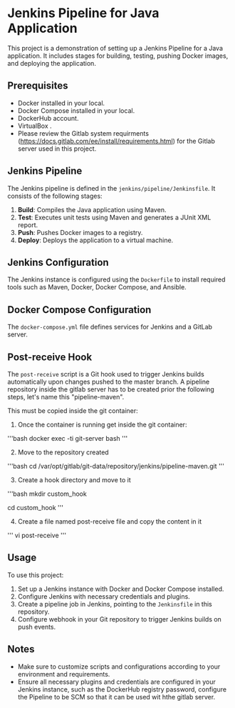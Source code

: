 # Jenkins Pipeline for Java Application

This project is a demonstration of setting up a Jenkins Pipeline for a Java application. It includes stages for building, testing, pushing Docker images, and deploying the application.

## Prerequisites

- Docker installed in your local.
- Docker Compose installed in your local.
- DockerHub account.
- VirtualBox .
- Please review the Gitlab system requirments (https://docs.gitlab.com/ee/install/requirements.html) for the Gitlab server used in this project.

## Jenkins Pipeline

The Jenkins pipeline is defined in the `jenkins/pipeline/Jenkinsfile`. It consists of the following stages:

1. **Build**: Compiles the Java application using Maven.
2. **Test**: Executes unit tests using Maven and generates a JUnit XML report.
3. **Push**: Pushes Docker images to a registry.
4. **Deploy**: Deploys the application to a virtual machine.

## Jenkins Configuration

The Jenkins instance is configured using the `Dockerfile` to install required tools such as Maven, Docker, Docker Compose, and Ansible.

## Docker Compose Configuration

The `docker-compose.yml` file defines services for Jenkins and a GitLab server.

## Post-receive Hook

The `post-receive` script is a Git hook used to trigger Jenkins builds automatically upon changes pushed to the master branch. A pipeline repository inside the gitlab server has to be created prior the following steps, let's name this "pipeline-maven".

This must be copied inside the git container:

1. Once the container is running get inside the git container:

'''bash
docker exec -ti git-server bash
'''

2. Move to the repository created

'''bash
cd /var/opt/gitlab/git-data/repository/jenkins/pipeline-maven.git
'''

3. Create a hook directory and move to it

'''bash
mkdir custom_hook

cd custom_hook
'''

4. Create a file named post-receive file and copy the content in it

'''
vi post-receive
'''

## Usage

To use this project:

1. Set up a Jenkins instance with Docker and Docker Compose installed.
2. Configure Jenkins with necessary credentials and plugins.
3. Create a pipeline job in Jenkins, pointing to the `Jenkinsfile` in this repository.
4. Configure webhook in your Git repository to trigger Jenkins builds on push events.

## Notes

- Make sure to customize scripts and configurations according to your environment and requirements.
- Ensure all necessary plugins and credentials are configured in your Jenkins instance, such as the DockerHub registry password, configure the Pipeline to be SCM so that it can be used wit hthe gitlab server.


